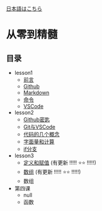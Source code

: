 [日本語はこちら](/docs/ja.md)

# 从零到精髓

## 目录

- lesson1
  - [前言](/chinese/lessons/lesson1/0_前言.md)
  - [Github](/chinese/lessons/lesson1/1_Github.md)
  - [Markdown](/chinese/lessons/lesson1/2_Markdown.md)
  - [命令](/chinese/lessons/lesson1/3_Command.md)
  - [VSCode](/chinese/lessons/lesson1/4_VSCode.md)
- lesson2
  - [Github密匙](/chinese/lessons/lesson2/1_github_key.md)
  - [Git与VSCode](/chinese/lessons/lesson2/2_git_vscode.md)
  - [代码的几个概念](/chinese/lessons/lesson2/3_coding_concept.md)
  - [字面量和计算](/chinese/lessons/lesson2/4_literal_calculate.md)
  - [if分支](/chinese/lessons/lesson2/5_if.md)
- lesson3
  - [定义和赋值](/chinese/lessons/lesson3/1_variable.md) (有更新 !!!!! ⭐️⭐️ !!!!!)
  - [数组](/chinese/lessons/lesson3/2_collection_list.md)  (有更新 !!!!! ⭐️⭐️ !!!!!)
  - 数组
- 第四课
  - null
  - 函数
